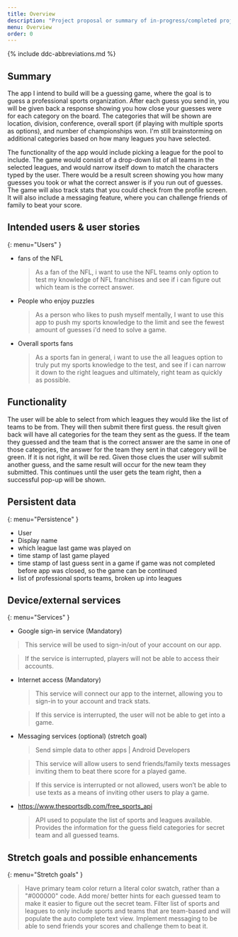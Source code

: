 ```yaml
---
title: Overview
description: "Project proposal or summary of in-progress/completed project."
menu: Overview
order: 0
---
```


{% include ddc-abbreviations.md %}

## Summary

The app I intend to build will be a guessing game, where the goal is to guess a professional sports organization. After each guess you send in, you will be given back a response showing you how close your guesses were for each category on the board. The categories that will be shown are location, division, conference, overall sport (if playing with multiple sports as options), and number of championships won. I'm still brainstorming on additional categories based on how many leagues you have selected. 

The functionality of the app would include picking a league for the pool to include. The game would consist of a drop-down list of all teams in the selected leagues, and would narrow itself down to match the characters typed by the user. There would be a result screen showing you how many guesses you took or what the correct answer is if you run out of guesses. The game will also track stats that you could check from the profile screen. It will also include a messaging feature, where you can challenge friends of family to beat your score. 

## Intended users & user stories
{: menu="Users" }
* fans of the NFL

    > As a fan of the NFL, i want to use the NFL teams only option to test my knowledge of NFL franchises and see if i can figure out which team is the correct answer.

* People who enjoy puzzles

    > As a person who likes to push myself mentally, I want to use this app to push my sports knowledge to the limit and see the fewest amount of guesses i'd need to solve a game.
  
* Overall sports fans 

    > As a sports fan in general, i want to use the all leagues option to truly put my sports knowledge to the test, and see if i can narrow it down to the right leagues and ultimately, right team as quickly as possible.



## Functionality

The user will be able to select from which leagues they would like the list of teams to be from.
They will then submit there first guess.
the result given back will have all categories for the team they sent as the guess.
If the team they guessed and the team that is the correct answer are the same in one of those categories, the answer for the team they sent in that category will be green. If it is not right, it will be red.
Given those clues the user will submit another guess, and the same result will occur for the new team they submitted.
This continues until the user gets the team right, then a successful pop-up will be shown.

## Persistent data
{: menu="Persistence" }

  * User
  * Display name 
  * which league last game was played on 
  * time stamp of last game played 
  * time stamp of last guess sent in a game if game was not completed before app was closed, so the game can be continued 
  * list of professional sports teams, broken up into leagues 


    
## Device/external services
{: menu="Services" }

  * Google sign-in service (Mandatory)
  > This service will be used to sign-in/out of your account on our app.

  > If the service is interrupted, players will not be able to access their accounts.

  * Internet access (Mandatory)
    > This service will connect our app to the internet, allowing you to sign-in to your account and track stats.

    > If this service is interrupted, the user will not be able to get into a game.

  * Messaging services (optional) (stretch goal)
    > Send simple data to other apps  |  Android Developers

    > This service will allow users to send friends/family texts messages inviting them to beat there score for a played game.

    > If this service is interrupted or not allowed, users won’t be able to use texts as a means of inviting other users to play a game.

  * https://www.thesportsdb.com/free_sports_api
    > API used to populate the list of sports and leagues available.
    > Provides the information for the guess field categories for secret team and all guessed teams.   

## Stretch goals and possible enhancements 
{: menu="Stretch goals" }

> Have primary team color return a literal color swatch, rather than a "#000000" code.
> Add more/ better hints for each guessed team to make it easier to figure out the secret team.
> Filter list of sports and leagues to only include sports and teams that are team-based and will populate the auto complete text view.
> Implement messaging to be able to send friends your scores and challenge them to beat it.
